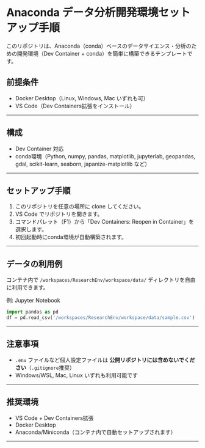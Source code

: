 
# Anaconda データ分析開発環境セットアップ手順

このリポジトリは、Anaconda（conda）ベースのデータサイエンス・分析のための開発環境（Dev Container + conda）を簡単に構築できるテンプレートです。

## 前提条件

- Docker Desktop（Linux, Windows, Mac いずれも可）
- VS Code（Dev Containers拡張をインストール）

---

## 構成
- Dev Container 対応
- conda環境（Python, numpy, pandas, matplotlib, jupyterlab, geopandas, gdal, scikit-learn, seaborn, japanize-matplotlib など）

---

## セットアップ手順
1. このリポジトリを任意の場所に clone してください。
2. VS Code でリポジトリを開きます。
3. コマンドパレット（F1）から「Dev Containers: Reopen in Container」を選択します。
4. 初回起動時にconda環境が自動構築されます。

---

## データの利用例
コンテナ内で `/workspaces/ResearchEnv/workspace/data/` ディレクトリを自由に利用できます。

例: Jupyter Notebook
```python
import pandas as pd
df = pd.read_csv('/workspaces/ResearchEnv/workspace/data/sample.csv')
```

---

## 注意事項
- `.env` ファイルなど個人設定ファイルは **公開リポジトリには含めないでください**（`.gitignore`推奨）
- Windows/WSL, Mac, Linux いずれも利用可能です

---

## 推奨環境
- VS Code + Dev Containers拡張
- Docker Desktop
- Anaconda/Miniconda（コンテナ内で自動セットアップされます）

---
